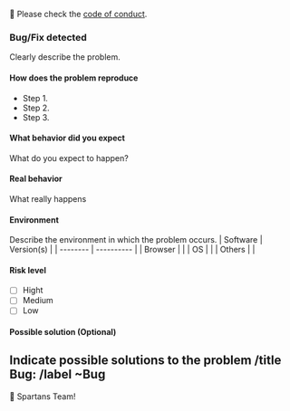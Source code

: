🚨 Please check the [code of conduct](https://gitlab.com/pokespartans/code-of-conduct).
### Bug/Fix detected
Clearly describe the problem.
#### How does the problem reproduce
- Step 1.
- Step 2.
- Step 3.
#### What behavior did you expect
What do you expect to happen?
#### Real behavior
What really happens
#### Environment
Describe the environment in which the problem occurs.
| Software | Version(s) |
| -------- | ---------- |
| Browser  |            |
| OS       |            |
| Others   |            |
#### Risk level
- [ ] Hight
- [ ] Medium
- [ ] Low
#### Possible solution (Optional)
Indicate possible solutions to the problem
/title Bug: <new title>
/label ~Bug
---
🙌 Spartans Team!

